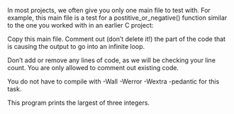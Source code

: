 In most projects, we often give you only one main file to test with. For example, this main file is a test for a postitive_or_negative() function similar to the one you worked with in an earlier C project:

Copy this main file. Comment out (don’t delete it!) the part of the code that is causing the output to go into an infinite loop.



Don’t add or remove any lines of code, as we will be checking your line count. You are only allowed to comment out existing code.

You do not have to compile with -Wall -Werror -Wextra -pedantic for this task.

This program prints the largest of three integers.

